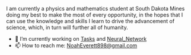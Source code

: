 I am currently a physics and mathematics student at South Dakota Mines doing my best to make the most of every opportunity, in the hopes that I can use the knowledge and skills I learn to drive the advancement of science, which, in turn will further all of humanity.

- 🔭 I’m currently working on [Tasks](https://github.com/Noah-Everett/Tasks) and [Neural_Network](https://github.com/Noah-Everett/Neural_Network)
- 📫 How to reach me: [NoahEverett898@gmail.com](https://mail.google.com/mail/u/0/?fs=1&tf=cm&source=mailto&to=noah.everett@mines.sdsmt.edu)

<!--
**Noah-Everett/Noah-Everett** is a ✨ _special_ ✨ repository because its `README.md` (this file) appears on your GitHub profile.

Here are some ideas to get you started:

- 🔭 I’m currently working on ...
- 🌱 I’m currently learning ...
- 👯 I’m looking to collaborate on ...
- 🤔 I’m looking for help with ...
- 💬 Ask me about ...
- 📫 How to reach me: ...
- 😄 Pronouns: ...
- ⚡ Fun fact: ...
-->
